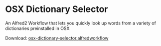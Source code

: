 # OSX Dictionary Selector

An Alfred2 Workflow that lets you quickly look up words from a variety of dictionaries preinstalled in OSX 

Download: [osx-dictionary-selector.alfredworkflow](https://github.com/yohasebe/osx-dictionary-selector/releases/download/0.1/osx-dictionary-selector.alfredworkflow)


